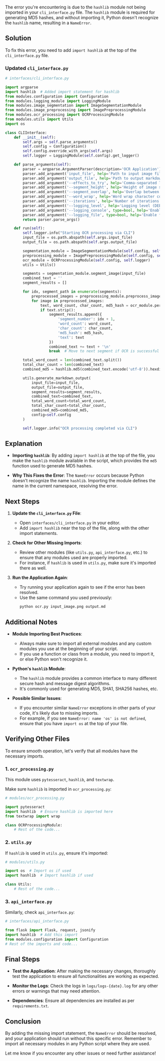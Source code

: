 The error you're encountering is due to the `hashlib` module not being imported in your `cli_interface.py` file. The `hashlib` module is required for generating MD5 hashes, and without importing it, Python doesn't recognize the `hashlib` name, resulting in a `NameError`.

## **Solution**

To fix this error, you need to add `import hashlib` at the top of the `cli_interface.py` file.

### **Updated `cli_interface.py`**

```python
# interfaces/cli_interface.py

import argparse
import hashlib  # Added import statement for hashlib
from modules.configuration import Configuration
from modules.logging_module import LoggingModule
from modules.image_segmentation import ImageSegmentationModule
from modules.image_preprocessing import ImagePreprocessingModule
from modules.ocr_processing import OCRProcessingModule
from modules.utils import Utils
import os

class CLIInterface:
    def __init__(self):
        self.args = self.parse_arguments()
        self.config = Configuration()
        self.config.override_with_args(self.args)
        self.logger = LoggingModule(self.config).get_logger()

    def parse_arguments(self):
        parser = argparse.ArgumentParser(description='OCR Application')
        parser.add_argument('input_file', help='Path to input image file')
        parser.add_argument('output_file', help='Path to output markdown file')
        parser.add_argument('--effects_to_try', help='Comma-separated list of effects to try')
        parser.add_argument('--segment_height', help='Height of image segments')
        parser.add_argument('--segment_overlap', help='Overlap between image segments')
        parser.add_argument('--word_wrap', help='Word wrap character count')
        parser.add_argument('--iterations', help='Number of iterations for processing')
        parser.add_argument('--logging_level', help='Logging level (DEBUG, INFO, WARNING, ERROR)')
        parser.add_argument('--logging_console', type=bool, help='Enable console logging')
        parser.add_argument('--logging_file', type=bool, help='Enable file logging')
        return parser.parse_args()

    def run(self):
        self.logger.info("Starting OCR processing via CLI")
        input_file = os.path.abspath(self.args.input_file)
        output_file = os.path.abspath(self.args.output_file)

        segmentation_module = ImageSegmentationModule(self.config, self.logger)
        preprocessing_module = ImagePreprocessingModule(self.config, self.logger)
        ocr_module = OCRProcessingModule(self.config, self.logger)
        utils = Utils()

        segments = segmentation_module.segment_image(input_file)
        combined_text = ''
        segment_results = []

        for idx, segment_path in enumerate(segments):
            preprocessed_images = preprocessing_module.preprocess_image(segment_path)
            for image in preprocessed_images:
                text, word_count, char_count, md5_hash = ocr_module.perform_ocr(image)
                if text.strip():
                    segment_results.append({
                        'segment_number': idx + 1,
                        'word_count': word_count,
                        'char_count': char_count,
                        'md5_hash': md5_hash,
                        'text': text
                    })
                    combined_text += text + '\n'
                    break  # Move to next segment if OCR is successful

        total_word_count = len(combined_text.split())
        total_char_count = len(combined_text)
        combined_md5 = hashlib.md5(combined_text.encode('utf-8')).hexdigest()

        utils.generate_markdown_output(
            input_file=input_file,
            output_file=output_file,
            segment_results=segment_results,
            combined_text=combined_text,
            total_word_count=total_word_count,
            total_char_count=total_char_count,
            combined_md5=combined_md5,
            config=self.config
        )

        self.logger.info("OCR processing completed via CLI")
```

## **Explanation**

- **Importing `hashlib`**: By adding `import hashlib` at the top of the file, you make the `hashlib` module available in the script, which provides the `md5` function used to generate MD5 hashes.

- **Why This Fixes the Error**: The `NameError` occurs because Python doesn't recognize the name `hashlib`. Importing the module defines the name in the current namespace, resolving the error.

## **Next Steps**

1. **Update the `cli_interface.py` File**:

   - Open `interfaces/cli_interface.py` in your editor.
   - Add `import hashlib` near the top of the file, along with the other import statements.

2. **Check for Other Missing Imports**:

   - Review other modules (like `utils.py`, `api_interface.py`, etc.) to ensure that any modules used are properly imported.
   - For instance, if `hashlib` is used in `utils.py`, make sure it's imported there as well.

3. **Run the Application Again**:

   - Try running your application again to see if the error has been resolved.
   - Use the same command you used previously:
     ```bash
     python ocr.py input_image.png output.md
     ```

## **Additional Notes**

- **Module Importing Best Practices**:

  - Always make sure to import all external modules and any custom modules you use at the beginning of your script.
  - If you use a function or class from a module, you need to import it, or else Python won't recognize it.

- **Python's `hashlib` Module**:

  - The `hashlib` module provides a common interface to many different secure hash and message digest algorithms.
  - It's commonly used for generating MD5, SHA1, SHA256 hashes, etc.

- **Possible Similar Issues**:

  - If you encounter similar `NameError` exceptions in other parts of your code, it's likely due to missing imports.
  - For example, if you see `NameError: name 'os' is not defined`, ensure that you have `import os` at the top of your file.

## **Verifying Other Files**

To ensure smooth operation, let's verify that all modules have the necessary imports.

### **1. `ocr_processing.py`**

This module uses `pytesseract`, `hashlib`, and `textwrap`.

Make sure `hashlib` is imported in `ocr_processing.py`:

```python
# modules/ocr_processing.py

import pytesseract
import hashlib  # Ensure hashlib is imported here
from textwrap import wrap

class OCRProcessingModule:
    # Rest of the code...
```

### **2. `utils.py`**

If `hashlib` is used in `utils.py`, ensure it's imported:

```python
# modules/utils.py

import os  # Import os if used
import hashlib  # Import hashlib if used

class Utils:
    # Rest of the code...
```

### **3. `api_interface.py`**

Similarly, check `api_interface.py`:

```python
# interfaces/api_interface.py

from flask import Flask, request, jsonify
import hashlib  # Add this import
from modules.configuration import Configuration
# Rest of the imports and code...
```

## **Final Steps**

- **Test the Application**: After making the necessary changes, thoroughly test the application to ensure all functionalities are working as expected.

- **Monitor the Logs**: Check the logs in `logs/logs-{date}.log` for any other errors or warnings that may need attention.

- **Dependencies**: Ensure all dependencies are installed as per `requirements.txt`.

## **Conclusion**

By adding the missing import statement, the `NameError` should be resolved, and your application should run without this specific error. Remember to import all necessary modules in any Python script where they are used.

Let me know if you encounter any other issues or need further assistance!